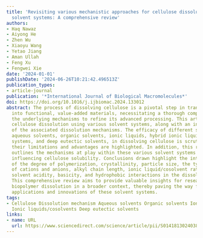 ```yaml
---
title: 'Revisiting various mechanistic approaches for cellulose dissolution in different
  solvent systems: A comprehensive review'
authors:
- Haq Nawaz
- Aiyong He
- Zhen Wu
- Xiaoyu Wang
- Yetao Jiang
- Aman Ullah
- Feng Xu
- Fengwei Xie
date: '2024-01-01'
publishDate: '2024-06-26T10:21:42.496513Z'
publication_types:
- article-journal
publication: '*International Journal of Biological Macromolecules*'
doi: https://doi.org/10.1016/j.ijbiomac.2024.133012
abstract: The process of dissolving cellulose is a pivotal step in transforming it
  into functional, value-added materials, necessitating a thorough comprehension of
  the underlying mechanisms to refine its advanced processing. This article reviews
  cellulose dissolution using various solvent systems, along with an in-depth exploration
  of the associated dissolution mechanisms. The efficacy of different solvents, including
  aqueous solvents, organic solvents, ionic liquids, hybrid ionic liquid/cosolvent
  systems, and deep eutectic solvents, in dissolving cellulose is scrutinized, and
  their limitations and advantages are highlighted. In addition, this review methodically
  outlines the mechanisms at play within these various solvent systems and the factors
  influencing cellulose solubility. Conclusions drawn highlight the integral roles
  of the degree of polymerization, crystallinity, particle size, the type and sizes
  of cations and anions, alkyl chain length, ionic liquid/cosolvent ratio, viscosity,
  solvent acidity, basicity, and hydrophobic interactions in the dissolution process.
  This comprehensive review aims to provide valuable insights for researchers investigating
  biopolymer dissolution in a broader context, thereby paving the way for broader
  applications and innovations of these solvent systems.
tags:
- Cellulose Dissolution mechanism Aqueous solvents Organic solvents Ionic liquids
  Ionic liquids/cosolvents Deep eutectic solvents
links:
- name: URL
  url: https://www.sciencedirect.com/science/article/pii/S0141813024038170
---
```

